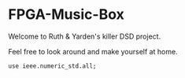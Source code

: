 # FPGA-Music-Box

Welcome to Ruth & Yarden's killer DSD project.

Feel free to look around and make yourself at home.

``
use ieee.numeric_std.all;
``
